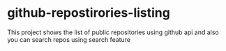 # github-repostirories-listing
This project shows the list of public repositories using github api and also you can search repos using search feature


